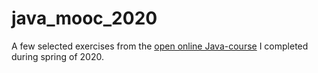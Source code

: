 # java_mooc_2020

A few selected exercises from the [open online Java-course](https://ohjelmointi-20.mooc.fi/) I completed during spring of 2020.
